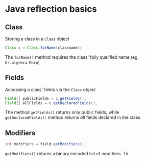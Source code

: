 # Java reflection basics

## Class
Storing a class in a `Class` object
```java
Class c = Class.forName(classname);
```

The `forName()` method requires the class' fully qualified name (eg. `hr.algebra.Main`)

## Fields
Accessing a class' fields via the `Class` object
```java
Field[] publicFields = c.getFields();
Field[] allFields = c.getDeclaredFields();
```

The method `getFields()` returns only public fields,
while `getDeclaredFields()` method returns _all_ fields declared in the class.

## Modifiers
```java
int modifiers = field.getModifiers();
```

`getModifiers()` returns a binary encoded list of modifiers.
Th